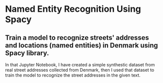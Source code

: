 # Named Entity Recognition Using Spacy


## Train a model to recognize streets' addresses and locations (named entities) in Denmark using Spacy library.

In that Jupyter Notebook, I have created a simple synthestic dataset from real street addresses collected from Denmark, then I used that dataset to train the model to recognize the street addresses in the given text.
